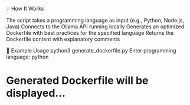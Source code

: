 💡 How It Works

The script takes a programming language as input (e.g., Python, Node.js, Java)
Connects to the Ollama API running locally
Generates an optimized Dockerfile with best practices for the specified language
Returns the Dockerfile content with explanatory comments

📝 Example Usage
python3 generate_dockerfile.py
Enter programming language: python
# Generated Dockerfile will be displayed...

